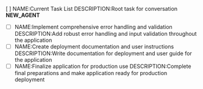 [ ] NAME:Current Task List DESCRIPTION:Root task for conversation __NEW_AGENT__
-[ ] NAME:Implement comprehensive error handling and validation DESCRIPTION:Add robust error handling and input validation throughout the application
-[ ] NAME:Create deployment documentation and user instructions DESCRIPTION:Write documentation for deployment and user guide for the application
-[ ] NAME:Finalize application for production use DESCRIPTION:Complete final preparations and make application ready for production deployment